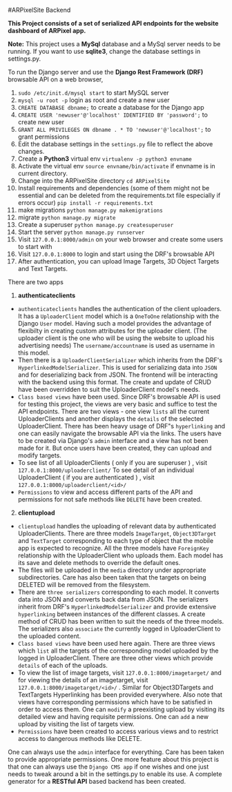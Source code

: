 #ARPixelSite Backend

**This Project consists of a set of serialized API endpoints for the website dashboard of ARPixel app.**

**Note:** This project uses a **MySql** database and a MySql server needs to be running.
If you want to use **sqlite3**, change the database settings in settings.py.

To run the Django server and use the **Django Rest Framework (DRF)** browsable API on a web browser,

1. `sudo /etc/init.d/mysql start` to start MySQL server
2. `mysql -u root -p` login as root and create a new user
3. `CREATE DATABASE dbname;` to create a database for the Django app
3. `CREATE USER 'newuser'@'localhost' IDENTIFIED BY 'password';` to create new user
4. `GRANT ALL PRIVILEGES ON dbname . * TO 'newuser'@'localhost';` to grant permissions
5. Edit the database settings in the `settings.py` file to reflect the above changes.
6. Create a **Python3** virtual env
   `virtualenv -p python3 envname`
7. Activate the virtual env
   `source envname/bin/activate` if envname is in current directory.
8. Change into the ARPixelSite directory
   `cd ARPixelSite`
9. Install requirements and dependencies (some of them might not be essential and can be deleted from the requirements.txt file especially if errors occur)
	`pip install -r requirements.txt`
10. make migrations
   `python manage.py makemigrations`
11. migrate
   `python manage.py migrate`
12. Create a superuser
   `python manage.py createsuperuser`
13. Start the server
   `python manage.py runserver`
14. Visit `127.0.0.1:8000/admin` on your web browser and create some users to start with
15. Visit `127.0.0.1:8000` to login and start using the DRF's browsable API
16. After authentication, you can upload Image Targets, 3D Object Targets and Text Targets.

There are two apps 
1. **authenticateclients**

- `authenticateclients` handles the authentication of the client uploaders.
It has a `UploaderClient` model which is a `OneToOne` relationship with the Django `User` model.
Having such a model provides the advantage of flexibilty in creating custom attributes for the uploader client.
(The uploader client is the one who will be using the website to upload his advertising needs)
The `username/accountname` is used as username in this model.
- Then there is a `UploaderClientSerializer` which inherits from the DRF's `HyperlinkedModelSerializer`.
This is used for serializing data into `JSON` and for deserializing back from JSON.
The frontend will be interacting with the backend using this format.
The create and update of CRUD have been overridden to suit the UploaderClient model's needs.
- `Class based views` have been used.
Since DRF's browsable API is used for testing this project, the views are very basic and suffice to test the API endpoints.
There are two views - one view `lists` all the current UploaderClients and another displays the `details` of the selected UploaderClient. There has been heavy usage of DRF"s `hyperlinking` and one can easily navigate the browsable API via the links.
The users have to be created via Django's `admin` interface and a view has not been made for it.
But once users have been created, they can upload and modify targets.
- To see list of all UploaderClients ( only if you are superuser ) , visit `127.0.0.1:8000/uploaderclient/`
To see detail of an individual UploaderClient ( if you are authenticated ) , visit `127.0.0.1:8000/uploaderclient/<id>/`
- `Permissions` to view and access different parts of the API and permissions for not safe methods like `DELETE` have been created.

2. **clientupload**

- `clientupload` handles the uploading of relevant data by authenticated UploaderClients.
There are three models `ImageTarget`, `Object3DTarget` and `TextTarget` corresponding to each type of object that the mobile app is expected to recognize. All the three models have `ForeignKey` relationship with the UploaderClient who uploads them. Each model has its save and delete methods to override the default ones.
- The files will be uploaded in the `media` directory under appropriate subdirectories.
Care has also been taken that the targets on being DELETED will be removed from the filesystem.
- There are `three serializers` corresponding to each model.
It converts data into JSON and converts back data from JSON. The serializers inherit from DRF's `HyperlinkedModelSerializer` and provide extensive `hyperlinking` between instances of the different classes.
A create method of CRUD has been written to suit the needs of the three models.
The serializers also `associate` the currently logged in UploaderClient to the uploaded content.
- `Class based views` have been used here again.
There are three views which `list` all the targets of the corresponding model uploaded by the logged in UploaderClient. There are three other views which provide `details` of each of the uploads.
- To view the list of image targets, visit `127.0.0.1:8000/imagetarget/` and for viewing the details of an imagetarget, visit `127.0.0.1:8000/imagetarget/<id>/` . Similar for Object3DTargets and TextTargets Hyperlinking has been provided everywhere. Also note that views have corresponding permissions which have to be satisfied in order to access them.
One can `modify` a preexisting upload by visiting its detailed view and having requisite permissions.
One can `add` a new upload by visiting the list of targets view.
- `Permissions` have been created to access various views and to restrict access to dangerous methods like DELETE.



One can always use the `admin` interface for everything. Care has been taken to provide appropriate permissions. One more feature about this project is that one can always use the `Django CMS app` if one wishes and one just needs to tweak around a bit in the settings.py to enable its use.
A complete generator for a **RESTful API** based backend has been created.








